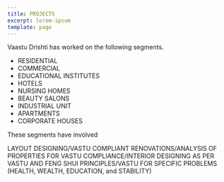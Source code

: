 ```yaml
---
title: PROJECTS
excerpt: lorem-ipsum
template: page
---
```

Vaastu Drishti has worked on the following segments.

* RESIDENTIAL
* COMMERCIAL
* EDUCATIONAL INSTITUTES
* HOTELS
* NURSING HOMES
* BEAUTY SALONS
* INDUSTRIAL UNIT
* APARTMENTS
* CORPORATE HOUSES


These segments have involved


LAYOUT DESIGNING/VASTU COMPLIANT RENOVATIONS/ANALYSIS OF PROPERTIES FOR VASTU COMPLIANCE/INTERIOR DESIGNING AS PER VASTU AND FENG SHUI PRINCIPLES/VASTU FOR SPECIFIC PROBLEMS (HEALTH, WEALTH, EDUCATION, and STABILITY)
